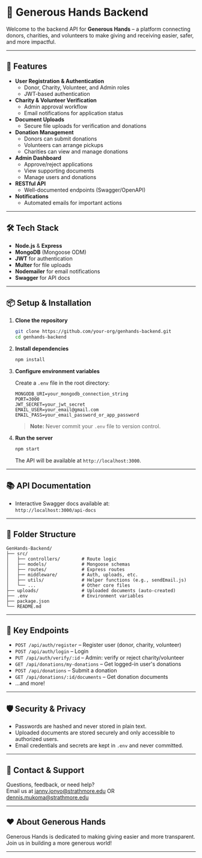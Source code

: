 # 🌱 Generous Hands Backend

Welcome to the backend API for **Generous Hands** – a platform connecting donors, charities, and volunteers to make giving and receiving easier, safer, and more impactful.

---

## 🚀 Features

- **User Registration & Authentication**
  - Donor, Charity, Volunteer, and Admin roles
  - JWT-based authentication
- **Charity & Volunteer Verification**
  - Admin approval workflow
  - Email notifications for application status
- **Document Uploads**
  - Secure file uploads for verification and donations
- **Donation Management**
  - Donors can submit donations
  - Volunteers can arrange pickups
  - Charities can view and manage donations
- **Admin Dashboard**
  - Approve/reject applications
  - View supporting documents
  - Manage users and donations
- **RESTful API**
  - Well-documented endpoints (Swagger/OpenAPI)
- **Notifications**
  - Automated emails for important actions

---

## 🛠️ Tech Stack

- **Node.js** & **Express**
- **MongoDB** (Mongoose ODM)
- **JWT** for authentication
- **Multer** for file uploads
- **Nodemailer** for email notifications
- **Swagger** for API docs

---

## 📦 Setup & Installation

1. **Clone the repository**
   ```sh
   git clone https://github.com/your-org/genhands-backend.git
   cd genhands-backend
   ```

2. **Install dependencies**
   ```sh
   npm install
   ```

3. **Configure environment variables**

   Create a `.env` file in the root directory:

   ```
   MONGODB_URI=your_mongodb_connection_string
   PORT=3000
   JWT_SECRET=your_jwt_secret
   EMAIL_USER=your_email@gmail.com
   EMAIL_PASS=your_email_password_or_app_password
   ```

   > **Note:** Never commit your `.env` file to version control.

4. **Run the server**
   ```sh
   npm start
   ```

   The API will be available at `http://localhost:3000`.

---

## 📚 API Documentation

- Interactive Swagger docs available at:  
  `http://localhost:3000/api-docs`

---

## 📁 Folder Structure

```
GenHands-Backend/
├── src/
│   ├── controllers/        # Route logic
│   ├── models/             # Mongoose schemas
│   ├── routes/             # Express routes
│   ├── middleware/         # Auth, uploads, etc.
│   ├── utils/              # Helper functions (e.g., sendEmail.js)
│   └── ...                 # Other core files
├── uploads/                # Uploaded documents (auto-created)
├── .env                    # Environment variables
├── package.json
└── README.md
```

---

## 📝 Key Endpoints

- `POST /api/auth/register` – Register user (donor, charity, volunteer)
- `POST /api/auth/login` – Login
- `PUT /api/auth/verify/:id` – Admin: verify or reject charity/volunteer
- `GET /api/donations/my-donations` – Get logged-in user's donations
- `POST /api/donations` – Submit a donation
- `GET /api/donations/:id/documents` – Get donation documents
- ...and more!

---

## 🛡️ Security & Privacy

- Passwords are hashed and never stored in plain text.
- Uploaded documents are stored securely and only accessible to authorized users.
- Email credentials and secrets are kept in `.env` and never committed.

---

## 📧 Contact & Support

Questions, feedback, or need help?  
Email us at [janny.jonyo@strathmore.edu](mailto:janny.jonyo@strathmore.edu) OR [dennis.mukoma@strathmore.edu](mailto:dennis.mukoma@strathmore.edu)

---

## ❤️ About Generous Hands

Generous Hands is dedicated to making giving easier and more transparent.  
Join us in building a more generous world!

---
